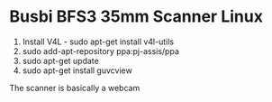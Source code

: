 # Busbi BFS3 35mm Scanner Linux

1. Install V4L - sudo apt-get install v4l-utils
2. sudo add-apt-repository ppa:pj-assis/ppa
3. sudo apt-get update
4. sudo apt-get install guvcview

The scanner is basically a webcam
